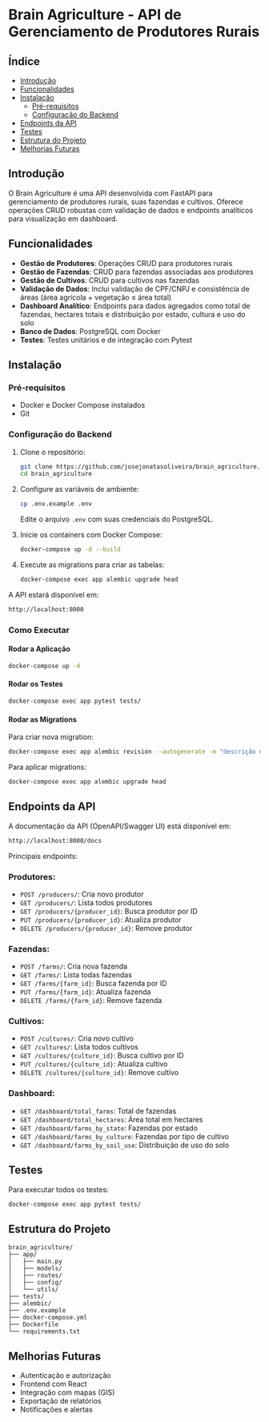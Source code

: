 # Brain Agriculture - API de Gerenciamento de Produtores Rurais

## Índice
- [Introdução](#introdução)
- [Funcionalidades](#funcionalidades)
- [Instalação](#instalação)
  - [Pré-requisitos](#pré-requisitos)
  - [Configuração do Backend](#configuração-do-backend)
- [Endpoints da API](#endpoints-da-api)
- [Testes](#testes)
- [Estrutura do Projeto](#estrutura-do-projeto)
- [Melhorias Futuras](#melhorias-futuras)

## Introdução
O Brain Agriculture é uma API desenvolvida com FastAPI para gerenciamento de produtores rurais, suas fazendas e cultivos. Oferece operações CRUD robustas com validação de dados e endpoints analíticos para visualização em dashboard.

## Funcionalidades
- **Gestão de Produtores**: Operações CRUD para produtores rurais
- **Gestão de Fazendas**: CRUD para fazendas associadas aos produtores
- **Gestão de Cultivos**: CRUD para cultivos nas fazendas
- **Validação de Dados**: Inclui validação de CPF/CNPJ e consistência de áreas (área agrícola + vegetação ≤ área total)
- **Dashboard Analítico**: Endpoints para dados agregados como total de fazendas, hectares totais e distribuição por estado, cultura e uso do solo
- **Banco de Dados**: PostgreSQL com Docker
- **Testes**: Testes unitários e de integração com Pytest

## Instalação

### Pré-requisitos
- Docker e Docker Compose instalados
- Git

### Configuração do Backend
1. Clone o repositório:

   ```bash
   git clone https://github.com/josejonatasoliveira/brain_agriculture.git
   cd brain_agriculture
   ```

2. Configure as variáveis de ambiente:

   ```bash
   cp .env.example .env
   ```
   Edite o arquivo `.env` com suas credenciais do PostgreSQL.

3. Inicie os containers com Docker Compose:

   ```bash
   docker-compose up -d --build
   ```

4. Execute as migrations para criar as tabelas:

   ```bash
   docker-compose exec app alembic upgrade head
   ```

A API estará disponível em:

```bash
http://localhost:8000
```

### Como Executar

#### Rodar a Aplicação
```bash
docker-compose up -d
```

#### Rodar os Testes
```bash
docker-compose exec app pytest tests/
```

#### Rodar as Migrations
Para criar nova migration:

```bash
docker-compose exec app alembic revision --autogenerate -m "descrição das alterações"
```

Para aplicar migrations:

```bash
docker-compose exec app alembic upgrade head
```

## Endpoints da API
A documentação da API (OpenAPI/Swagger UI) está disponível em:

```bash
http://localhost:8000/docs
```

Principais endpoints:

### Produtores:
- `POST /producers/`: Cria novo produtor
- `GET /producers/`: Lista todos produtores
- `GET /producers/{producer_id}`: Busca produtor por ID
- `PUT /producers/{producer_id}`: Atualiza produtor
- `DELETE /producers/{producer_id}`: Remove produtor

### Fazendas:
- `POST /farms/`: Cria nova fazenda
- `GET /farms/`: Lista todas fazendas
- `GET /farms/{farm_id}`: Busca fazenda por ID
- `PUT /farms/{farm_id}`: Atualiza fazenda
- `DELETE /farms/{farm_id}`: Remove fazenda

### Cultivos:
- `POST /cultures/`: Cria novo cultivo
- `GET /cultures/`: Lista todos cultivos
- `GET /cultures/{culture_id}`: Busca cultivo por ID
- `PUT /cultures/{culture_id}`: Atualiza cultivo
- `DELETE /cultures/{culture_id}`: Remove cultivo

### Dashboard:
- `GET /dashboard/total_farms`: Total de fazendas
- `GET /dashboard/total_hectares`: Área total em hectares
- `GET /dashboard/farms_by_state`: Fazendas por estado
- `GET /dashboard/farms_by_culture`: Fazendas por tipo de cultivo
- `GET /dashboard/farms_by_soil_use`: Distribuição de uso do solo

## Testes
Para executar todos os testes:

```bash
docker-compose exec app pytest tests/
```

## Estrutura do Projeto
```text
brain_agriculture/
├── app/
│   ├── main.py
│   ├── models/
│   ├── routes/
│   ├── config/
│   └── utils/
├── tests/
├── alembic/
├── .env.example
├── docker-compose.yml
├── Dockerfile
└── requirements.txt
```

## Melhorias Futuras
- Autenticação e autorização
- Frontend com React
- Integração com mapas (GIS)
- Exportação de relatórios
- Notificações e alertas

